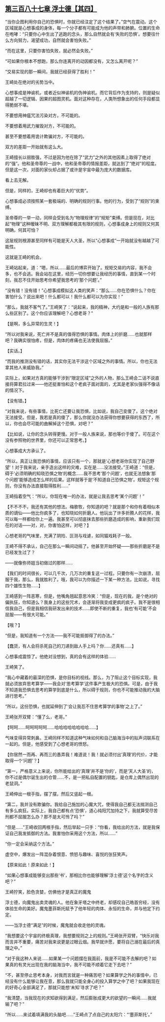 ## [第三百八十七章 浮士德【其四】](https://www.xxbiquge.com/11_11207/9193409.html)


  “当你企图利用你自己的恐惧时，你就已经注定了这个结果了。”空气在震动。这个区域就是心想事成的身体，每一个分子都有可能成为他的声带和肺腑。位置的生命在咆哮：“只要你心中生出了逃跑的念头，那么自然就会有‘失败的恐惧’。想要往什么方向努力，渴望成功，自然就会害怕失败。”

  “而在这里，只要你害怕失败，就必然会失败。”

  “可如果你根本不想跑，那么你连离开的动因都没有，又怎么离开呢？”

  “交易实现的那一瞬间，我就已经获得了胜利！”

  王崎处在绝对的劣势当中。

  心想事成是神谕机，或者近似神谕机的伪神谕机。而它背后作为支持的，则是疑似超越了一切逻辑、因果的超图灵机。面对这种存在，人类所想象出的任何手段都显得脆弱不堪。

  不要想用神瘟咒法污染对方，不可能的。

  不要想着用武力摧毁对方，不可能的。

  甚至不要想着用诡计欺骗对方，不可能的。

  双方的差距一开始就有这么大。

  王崎擅长以弱胜强，不过是因为他在除了“武力”之外的其他因素上取得了绝对的“强”。他和圣帝尊的一战中，他和圣帝尊的情报差距，就达到了“绝对”的程度。但是这一次，对面的家伙却占据了或许是宇宙中最为庞大的数据库。

  看上去无解。

  但是，同样的，王崎却也有着巨大的“优势”。

  心想事成必须按照某一套极端的、明确的规则行事。他的行为，受到了“规则”的束缚。

  圣帝尊的一举一动，同样会受到名为“物理规律”的“规矩”束缚。但是现在，对比起“物理”这种暧昧不明、双方理解都极其有限的规则，心想事成身上的规则又何其明确，何其可怕？

  这层规则根源甚至同样有可能是天人大圣，所以“心想事成”一开始就没有越越了可能性。

  这就是王崎的机会。

  王崎站起来，道：“嗯，所以……最后的博弈开始了。规矩交易的内容，我不会多，也不会逃。我会站在这里，经历一切你想要让我经历的事情，直到某一个时刻，我忍不住开始思考你希望我思考的‘那个问题’。”

  “没有错！没有错！”心想事成模拟这人类的笑声：“那么……你在恐惧什么？你在害怕什么？说出来吧！什么都可以！我什么都可以为你实现！”

  “那么，我就不客气了。”王崎笑了：“说起来，我的精神，大约是和一般的人族有那么些区别了。这个你应该理解吧？心想老哥？”

  【是啊，多么异常的生灵！】

  “所以对我来说，死亡并不是真的值得恐惧的事情。肉体上的折磨……也就那样吧？我确实很怕疼，但是，肉体的疼痛也无法使我屈服。”

  【实话。】

  “而我的推测没有错的话，其实你无法干涉这个区域之外的事情。所以，你也无法拿其他人来威胁我。”

  实际上，如果对方真的能够干涉到“限定区域”之外的人物，那么王崎会二话不说直接将算君拉过来——他还挺害怕和这个老疯子面对面的，尤其是老家伙强得不像话的情况下。

  【没有错。】

  “对我来说，有些事情，比死亡还要让我恐惧，比如说，我自己变傻了。这个绝对无法接受。但是，我若是真的傻了，那么你就没办法获得你想要获得的东西了，所以，你也会尽可能的曲解掉这个恐惧，对吧？”

  【比如说，让你的念头转得更慢。对于一般人族来说，那也等价于傻了。可在这个没有参照物的世界里，你还可以正常思考。】

  心想事成大方承认了。

  “所以，真正让我恐惧的事情，应该只有一个，那就是‘心想老哥你实现了自己野望’！对于我来说，亲手造出这样的灾难，实在是……没法接受。”王崎道：“但是，碍于‘必须明确的知晓恐惧之物’的概念……我不思考‘那个问题’，也就无法想象‘那个问题’能够造成怎么样的后果。这样就等于是‘不知道自己恐惧之物’。规矩这个规则，你没有办法直接取得胜利……”

  王崎指着空气：“所以，你现在唯一的办法，就是让我去思考‘某个问题’！”

  【不不不不，我还有其他的想法。梅歌牧，你知道的吧？就是那个和你有着相似本质的谪仙——他比你疯多了，也知晓如何折磨人。他玩出了许多折腾人的花样，我可以每一样都给你上一遍。我甚至可以彻底抹去那些折磨造成的影响，重新我们现在的对话——对，对，你害怕这样，对吧？】

  心想老哥的气味里，充满了阴险、叵测与戏谑，如同猫戏耗子一般。

  王崎不得不承认，自己在那么一瞬间动摇了。他甚至开始怀疑——那些折磨是不是已经发生过了？

  ——就像弥师姐当初做过的那样……

  【我们的时间很长，可以几千次，几万次的重复这一过程。只要你有一次崩溃，屈服于我，那么，我就胜利了。哦，我可以为你描述一下某一种方法，比如说，寻找四个雄性生物……】

  王崎感到一阵恶寒，但是，他嘴角翘起意思冷笑：“但是，现在的我，是个绝对的偏执狂，你知道么？我身上的这些咒术，会逐渐将我变成更疯的疯子。我不是很相信我自己，但是我相信我研发出来的技术……即使不断的重复，我也‘有可能’不会屈服——有很大可能。”

  【哦？】

  “但是，我知道有一个方法——我不可能抵御得了的办法。”

  【蠢货，有人会将杀死自己的刀递到敌人手上吗？你……还真有……】

  心想事成震惊了。他绝对没想到，真的会有这样的体验……

  王崎笑了。

  “我心中藏着的最深的恐惧，是你目标的视线。那么，为了阻止这个目标实现，我就必须放弃思考算学——我会对‘思考算学’这件事产生极大的恐惧。可是，由于我不知道我恐惧去思考的算学到底是什么，所以碍于规则，你也不可能推动我的大脑进行思考。”

  “所以，这份恐惧，也就延伸到了‘会让我忍不住思考算学的事物’之上了。”

  王崎张开双臂：“懂了么，老哥。”

  【呵呵……呵呵呵呵呵……哈哈哈哈哈哈哈哈……】

  气味变得异常刺鼻。王崎同样不知道这种气味如何和自己脑海当中的拟声词联系在一起的。但是，他感受到了心想老哥的愤怒。

  【你居然一而再、再而三的愚弄我！难道说！我！就必须付出‘真理’的代价，才能取得一个‘问题’？】

  “第一，严格意义上来说，你所能给出的‘真理’并不是‘你的’，而是‘天人大圣’的，你不过是偶尔诞生出的仓管……不，是一把私自配置的钥匙，是仓库上偶然出现的老鼠洞。”

  王崎伸出一根手指，摆了摆，然后又竖起一根。

  “第二，我并没有欺骗你。我给自己施加的心魔大咒，使得我自己都无法揣测自己有多么疯狂。实际上，我自己都有点‘恐惧’，道心纯阳咒加持之下，我就算受尽苦刑都不屈服怎么办？那不是太可怜了吗？”

  “但是……”王崎收回两根手指，然后举起一只手：“你看，我给出的方法，就是我保证自己我发抵御的方法。我害怕你采用这个方法，所以……”

  “你一定会采纳这个方法。”

  虚空中，爆发出一阵混杂着恨意、愤怒与趣味、喜悦的张狂笑声。

  【原来如此！原来如此！】

  “如果心想事成能够变出那些‘书’，那相比你也能够理解‘浮士德’这个名字的含义吧？”

  王崎狞笑，脸色贪婪，仿佛他才是真正的魔鬼

  浮士德，向魔鬼出卖灵魂的人。他在象牙塔之中终老，却感叹自己皓首穷经，没有体验生命的美好。魔鬼墨菲斯托赋予了他年轻的肉体、永恒的生命，并与他定下约定。

  ——当浮士德“满足”的时候，魔鬼就会收走他的灵魂。

  “我想要这个宇宙的终极真理，我想要规则之上的规则。”王崎张开双臂，“快乐对我而言并不重要，痛苦对我来说更是过眼云烟。我早就许愿，要将自己溺在最后的真理之中。”

  “对于我这种人来说……如果某一个问题摆在我面前，我是不可能不去解的吧？如果真的有灵光出现在我的脑海当中，我不可能不顺着它走下去吧？”

  “不，甚至停止思考本身，对我而言就是一种痛苦吧？如果算学之外的事情中，已经没有什么能够让我在意，那么我就只能全身心的投入算学之中了吧？如果我现在的好奇心全部满足了，那就只能想‘未知’寻求了吧？”

  “我清楚，当我现在的求知欲得到满足，然后膨胀成更大的欲望的一瞬间……我就输了吧？”

  “所以……来试着填满我的头脑吧……”王崎点了点自己的太阳穴：“‘墨菲斯托’。”
